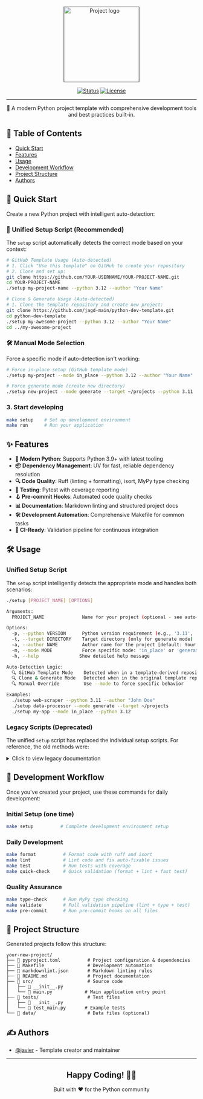 <!-- markdownlint-disable MD041 -->
<p align="center">
  <a href="" rel="noopener">
    <img width=200px height=200px src="https://i.imgur.com/6wj0hh6.jpg" alt="Project logo">
  </a>
</p>

<div align="center">

[![Status](https://img.shields.io/badge/status-active-success.svg)](https://github.com/jagd-main/python-dev-template)
[![License](https://img.shields.io/badge/license-MIT-blue.svg)](/LICENCE)

</div>

---

<p align="center">
  🐍 A modern Python project template with comprehensive development tools and best practices built-in.<br>
</p>

## 📝 Table of Contents

- [Quick Start](#quick_start)
- [Features](#features)
- [Usage](#usage)
- [Development Workflow](#workflow)
- [Project Structure](#structure)
- [Authors](#authors)

## 🚀 Quick Start <a name = "quick_start"></a>

Create a new Python project with intelligent auto-detection:

### 🎯 **Unified Setup Script** (Recommended)

The `setup` script automatically detects the correct mode based on your context:

```bash
# GitHub Template Usage (Auto-detected)
# 1. Click "Use this template" on GitHub to create your repository
# 2. Clone and set up:
git clone https://github.com/YOUR-USERNAME/YOUR-PROJECT-NAME.git
cd YOUR-PROJECT-NAME
./setup my-project-name --python 3.12 --author "Your Name"
```

```bash
# Clone & Generate Usage (Auto-detected)
# 1. Clone the template repository and create new project:
git clone https://github.com/jagd-main/python-dev-template.git
cd python-dev-template
./setup my-awesome-project --python 3.12 --author "Your Name"
cd ../my-awesome-project
```

### 🛠️ **Manual Mode Selection**

Force a specific mode if auto-detection isn't working:

```bash
# Force in-place setup (GitHub template mode)
./setup my-project --mode in_place --python 3.12 --author "Your Name"

# Force generate mode (create new directory)
./setup new-project --mode generate --target ~/projects --python 3.11
```

### 3. Start developing

```bash
make setup    # Set up development environment
make run      # Run your application
```

## ✨ Features <a name = "features"></a>

- **🚀 Modern Python**: Supports Python 3.9+ with latest tooling
- **📦 Dependency Management**: UV for fast, reliable dependency resolution
- **🔍 Code Quality**: Ruff (linting + formatting), isort, MyPy type checking
- **🧪 Testing**: Pytest with coverage reporting
- **🪝 Pre-commit Hooks**: Automated code quality checks
- **📊 Documentation**: Markdown linting and structured project docs
- **🛠️ Development Automation**: Comprehensive Makefile for common tasks
- **🎯 CI-Ready**: Validation pipeline for continuous integration

## 🛠️ Usage <a name = "usage"></a>

### Unified Setup Script

The `setup` script intelligently detects the appropriate mode and handles both scenarios:

```bash
./setup [PROJECT_NAME] [OPTIONS]

Arguments:
  PROJECT_NAME              Name for your project (optional - see auto-detection below)

Options:
  -p, --python VERSION      Python version requirement (e.g., '3.11', '3.12') [default: 3.12]
  -t, --target DIRECTORY    Target directory (only for generate mode)
  -a, --author NAME         Author name for the project [default: Your Name]
  -m, --mode MODE           Force specific mode: 'in_place' or 'generate' [default: auto-detect]
  -h, --help               Show detailed help message

Auto-Detection Logic:
  🔍 GitHub Template Mode    Detected when in a template-derived repository
  🔍 Clone & Generate Mode   Detected when in the original template repository
  🔍 Manual Override         Use --mode to force specific behavior

Examples:
  ./setup web-scraper --python 3.11 --author "John Doe"
  ./setup data-processor --mode generate --target ~/projects
  ./setup my-app --mode in_place --python 3.12
```

### Legacy Scripts (Deprecated)

The unified `setup` script has replaced the individual setup scripts. For reference, the old methods were:

<details>
<summary>Click to view legacy documentation</summary>

The individual scripts have been removed as they are no longer needed.

**Recommendation:** Use the unified `setup` script instead.

</details>

## 🔄 Development Workflow <a name = "workflow"></a>

Once you've created your project, use these commands for daily development:

### Initial Setup (one time)

```bash
make setup          # Complete development environment setup
```

### Daily Development

```bash
make format          # Format code with ruff and isort
make lint            # Lint code and fix auto-fixable issues
make test            # Run tests with coverage
make quick-check     # Quick validation (format + lint + fast test)
```

### Quality Assurance

```bash
make type-check      # Run MyPy type checking
make validate        # Full validation pipeline (lint + type + test)
make pre-commit      # Run pre-commit hooks on all files
```

## 📁 Project Structure <a name = "structure"></a>

Generated projects follow this structure:

```text
your-new-project/
├── 📄 pyproject.toml          # Project configuration & dependencies
├── 📄 Makefile                # Development automation
├── 📄 markdownlint.json       # Markdown linting rules
├── 📄 README.md               # Project documentation
├── 📁 src/                    # Source code
│   ├── 📄 __init__.py
│   └── 📄 main.py            # Main application entry point
├── 📁 tests/                  # Test files
│   ├── 📄 __init__.py
│   └── 📄 test_main.py       # Example tests
└── 📁 data/                   # Data files (optional)
```

## ✍️ Authors <a name = "authors"></a>

- [@javier](https://github.com/jag-main) - Template creator and maintainer

---

<div align="center">

## Happy Coding! 🐍✨

Built with ❤️ for the Python community

</div>
